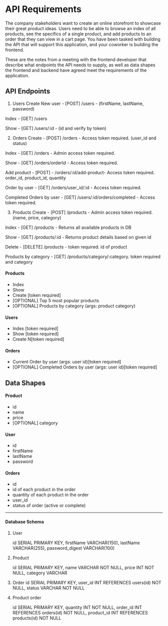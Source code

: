 # API Requirements
The company stakeholders want to create an online storefront to showcase their great product ideas. Users need to be able to browse an index of all products, see the specifics of a single product, and add products to an order that they can view in a cart page. You have been tasked with building the API that will support this application, and your coworker is building the frontend.

These are the notes from a meeting with the frontend developer that describe what endpoints the API needs to supply, as well as data shapes the frontend and backend have agreed meet the requirements of the application. 

## API Endpoints

1. Users
Create New user - [POST] /users - (firstName, lastName, password)

Index - [GET] /users 

Show - [GET] /users/:id - (id and verify by token)

2. Orders
Create - [POST] /orders - Access token required. (user_id and status)

Index - [GET] /orders - Admin access token required. 

Show - [GET] /orders/orderId - Access token required. 

Add product - [POST] - /orders/:id/add-product- Access token required. order_id, product_id, quantity 

Order by user - [GET] /orders/user_id/:id - Access token required. 

Completed Orders by user - [GET] /users/:id/orders/completed - Access token required. 

3. Products
Create - [POST] /products - Admin access token required. (name, price, category) 

Index - [GET] /products - Returns all available products in DB

Show - [GET] /products/:id - Returns product details based on given id

Delete - [DELETE] /products -  token required. id of product 

Products by category - [GET] /products/category/:category.  token required and category


#### Products
- Index 
- Show
- Create [token required]
- [OPTIONAL] Top 5 most popular products 
- [OPTIONAL] Products by category (args: product category)

#### Users
- Index [token required]
- Show [token required]
- Create N[token required]

#### Orders
- Current Order by user (args: user id)[token required]
- [OPTIONAL] Completed Orders by user (args: user id)[token required]

## Data Shapes
#### Product
-  id
- name
- price
- [OPTIONAL] category

#### User
- id
- firstName
- lastName
- password

#### Orders
- id
- id of each product in the order
- quantity of each product in the order
- user_id
- status of order (active or complete)

----------------------
#### Database Schema

1. User
   
    id SERIAL PRIMARY  KEY,
    firstName VARCHAR(150),
    lastName VARCHAR(255),
    password_digest VARCHAR(100)

2. Product

    id SERIAL PRIMARY KEY,
    name VARCHAR NOT NULL,
    price INT NOT NULL,
    category VARCHAR

3. Order
    id SERIAL PRIMARY KEY,
    user_id INT REFERENCES users(id) NOT NULL,
    status VARCHAR NOT NULL

4. Product order

    id SERIAL PRIMARY KEY,
    quantity INT NOT NULL,
    order_id INT REFERENCES orders(id) NOT NULL,
    product_id INT REFERENCES products(id) NOT NULL